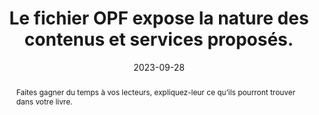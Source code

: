 ---
N: '94'
Rubrique: Identification et contact
title: Le fichier OPF expose la nature des contenus et services proposés. 
detail: La page d'accueil expose la nature des contenus et services proposés. 
abstract: Faites gagner du temps à vos lecteurs, expliquez-leur ce qu’ils pourront trouver dans votre livre.
categories: [" Identification et contact"]
agrege: O4094-E010
opquast: '4 094'
indiceebook: '10'
description: "Règle n° 010"
before: "009"
weight: "010"
after: "011"
actif: '1'
layout: rules
date: 2023-09-28
tags: ["Accessibilité", "Identification"]
objectif: ["Donner aux utilisateurs une vision immédiate de la nature du livre et des contenus proposés."]
Meo: ["Prévoir sur la page d'accueil une information, une phrase, un contenu résumant les contenus et services proposés dans le site."]
Controle: ["Dans la page d'accueil&nbsp;:

    Vérifier la présence d'une information, d'une phrase ou d'un contenu résumant les contenus et services proposés dans le site.
"
]
epubcheck: 
ace: 
humancheck: true
Source: ["Opquast"]
Referentiel: [""]
steps: ["Conception", "Éditorial"]
---